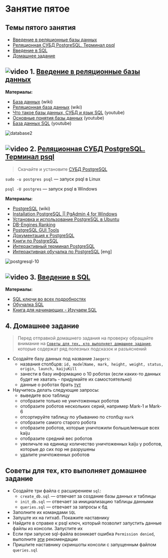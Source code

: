 # Занятие пятое

## Темы пятого занятия
- [Введение в реляционные базы данных](#1)
- [Реляционная СУБД PostgreSQL. Терминал psql](#2)
- [Введение в SQL](#3)
- [Домашнее задание](#4)

## ![video](https://user-images.githubusercontent.com/29703461/81982928-d556fb00-9632-11ea-9794-ea198832d674.png) <a name="1">1. [Введение в реляционные базы данных](https://drive.google.com/file/d/16JpQcAwKyhFQkh0D6et2RMVXx2fUFBkc/view?usp=sharing)</a>

**Материалы:**
- [База данных](https://ru.wikipedia.org/wiki/База_данных) (wiki)
- [Реляционная база данных](https://ru.wikipedia.org/wiki/Реляционная_база_данных) (wiki)
- [Что такое базы данных, СУБД и язык SQL](https://youtu.be/GbogxIMRy-o) (youtube)
- [Основные понятия базы данных](https://youtu.be/pHjGiwhitwQ) (youtube)
- [База данных SQL](https://youtu.be/kUFDvZVETKM) (youtube)

![database2](https://user-images.githubusercontent.com/29703461/40881632-64b2d3a4-66d4-11e8-842e-366d29c783f2.png)

## ![video](https://user-images.githubusercontent.com/29703461/81982928-d556fb00-9632-11ea-9794-ea198832d674.png) <a name="2">2. [Реляционная СУБД PostgreSQL. Терминал psql](https://drive.google.com/file/d/1GQulzZEjzfvbOVcK7rXagprbpkMm0rg5/view?usp=sharing)</a>
> Скачайте и установите [СУБД PostgreSQL](https://www.postgresql.org/download)

`sudo -u postgres psql` — запуск psql в Linux

`psql -U postgres` — запуск psql в Windows 

**Материалы:**
- [PostgreSQL](https://ru.wikipedia.org/wiki/PostgreSQL) (wiki)
- [Installation PostgreSQL || PgAdmin 4 for Windows](https://www.youtube.com/watch?v=e1MwsT5FJRQ)
- [Установка и использование PostgreSQL в Ubuntu](https://www.8host.com/blog/ustanovka-i-ispolzovanie-postgresql-v-ubuntu-18-04/)
- [DB-Engines Ranking](https://db-engines.com/en/ranking)
- [PostgreSQL GUI Tools](https://wiki.postgresql.org/wiki/Community_Guide_to_PostgreSQL_GUI_Tools)
- [Документация к PostgreSQL](https://postgrespro.ru/docs/postgresql/10/index)
- [Книги по PostgreSQL](https://postgrespro.ru/education/books)
- [Интерактивный терминал PostgreSQL](https://postgrespro.ru/docs/postgresql/10/app-psql)
- [Интерактивная обучалка по PostgreSQL](https://www.pgexercises.com/) [eng]

![postgresql-10](https://user-images.githubusercontent.com/29703461/40881654-c0325af6-66d4-11e8-9a40-b7de3fb24f7b.png)

## ![video](https://user-images.githubusercontent.com/29703461/81982928-d556fb00-9632-11ea-9794-ea198832d674.png) <a name="3">3. [Введение в SQL](https://drive.google.com/file/d/1NTxcqFXVFgEHcQGNhX8GkchXgdvFs-g3/view?usp=sharing)</a>

**Материалы:**
- [SQL ключи во всех подробностях](https://habr.com/company/oleg-bunin/blog/348172/)
- [Обучалка SQL](http://www.sql-ex.ru/)
- [Книга для начинающих - Изучаем SQL](https://www.ozon.ru/context/detail/id/7246798/)

## <a name="4">4. Домашнее задание</a>

> Перед отправкой домашнего задания на проверку обращайте внимание на [`Советы для тех, кто выполняет домашнее задание`](https://github.com/ichimax/startjava/blob/master/lesson%205.md#советы-для-тех-кто-выполняет-домашнее-задание), которые содержат ряд полезных подсказок и разъяснений
- Создайте базу данных под название `Jaegers`:
  - названия столбцов: `id, modelName, mark, height, weight, status, origin, launch, kaijuKill`
  - занести в базу информацию о 10 роботах (если каких-то данных будет не хватать - придумайте их самостоятельно)
  - данные о роботах брать [тут](http://pacificrim.wikia.com/wiki/Category:Jaegers)
- Научитесь делать следующие запросы:
  - выведите всю таблицу
  - отобразите только не уничтоженных роботов
  - отобразите роботов нескольких серий, например Mark-1 и Mark-6
  - отсортируйте таблицу по убыванию по столбцу `mark`
  - отобразите самого старого робота
  - отобразите роботов, которые уничтожили больше/меньше всех kaiju
  - отобразите средний вес роботов
  - увеличьте на единицу количество уничтоженных kaiju у роботов, которые до сих пор не разрушены
  - удалите уничтоженных роботов

## Советы для тех, кто выполняет домашнее задание
- Создайте три файла с расширением `sql`:
  - `create_db.sql` — отвечает за создание базы данных и таблицы
  - `init_db.sql` — отвечает за инициализацию таблицы данными
  - `queries.sql` — отвечает за запросы к бд
- Заполните их командами `SQL`
- Запуште их на гитхаб. Покажите наставнику
- Найдите в справке к psql ключ, который позволит запустить данные файлы из консоли. Запустите их
- Если при запуске sql-файла возникает ошибка `Permission denied`, выполните [эти](https://dba.stackexchange.com/questions/29767/permission-denied-in-file-trying-to-import) рекомендации
- Пришлите наставнику скриншоты консоли с запущенным файлом `queries.sql`
